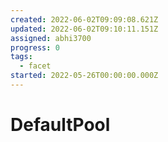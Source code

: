 ```yaml
---
created: 2022-06-02T09:09:08.621Z
updated: 2022-06-02T09:10:11.151Z
assigned: abhi3700
progress: 0
tags:
  - facet
started: 2022-05-26T00:00:00.000Z
---
```


# DefaultPool

